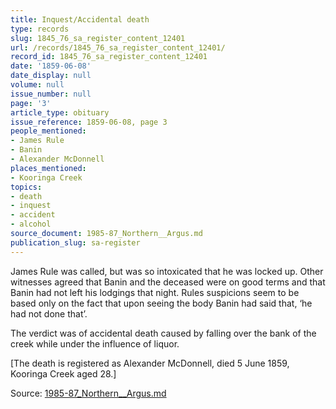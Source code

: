```yaml
---
title: Inquest/Accidental death
type: records
slug: 1845_76_sa_register_content_12401
url: /records/1845_76_sa_register_content_12401/
record_id: 1845_76_sa_register_content_12401
date: '1859-06-08'
date_display: null
volume: null
issue_number: null
page: '3'
article_type: obituary
issue_reference: 1859-06-08, page 3
people_mentioned:
- James Rule
- Banin
- Alexander McDonnell
places_mentioned:
- Kooringa Creek
topics:
- death
- inquest
- accident
- alcohol
source_document: 1985-87_Northern__Argus.md
publication_slug: sa-register
---
```


James Rule was called, but was so intoxicated that he was locked up.  Other witnesses agreed that Banin and the deceased were on good terms and that Banin had not left his lodgings that night.  Rules suspicions seem to be based only on the fact that upon seeing the body Banin had said that, ‘he had not done that’. 

The verdict was of accidental death caused by falling over the bank of the creek while under the influence of liquor.

[The death is registered as Alexander McDonnell, died 5 June 1859, Kooringa Creek aged 28.]

Source: [1985-87_Northern__Argus.md](/downloads/markdown/1985-87_Northern__Argus.md)
